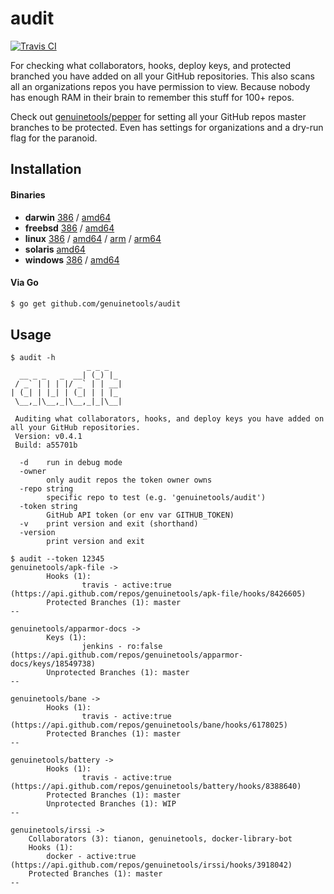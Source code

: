 # audit

[![Travis CI](https://travis-ci.org/genuinetools/audit.svg?branch=master)](https://travis-ci.org/genuinetools/audit)

For checking what collaborators, hooks, deploy keys, and protected branched
you have added on all your GitHub repositories. This also scans all an
organizations repos you have permission to view.
Because nobody has enough RAM in their brain to remember this stuff for 100+ repos.

Check out [genuinetools/pepper](https://github.com/genuinetools/pepper) for setting all your GitHub repos master branches
to be protected. Even has settings for organizations and a dry-run flag for the paranoid.

## Installation

#### Binaries

- **darwin** [386](https://github.com/genuinetools/audit/releases/download/v0.4.1/audit-darwin-386) / [amd64](https://github.com/genuinetools/audit/releases/download/v0.4.1/audit-darwin-amd64)
- **freebsd** [386](https://github.com/genuinetools/audit/releases/download/v0.4.1/audit-freebsd-386) / [amd64](https://github.com/genuinetools/audit/releases/download/v0.4.1/audit-freebsd-amd64)
- **linux** [386](https://github.com/genuinetools/audit/releases/download/v0.4.1/audit-linux-386) / [amd64](https://github.com/genuinetools/audit/releases/download/v0.4.1/audit-linux-amd64) / [arm](https://github.com/genuinetools/audit/releases/download/v0.4.1/audit-linux-arm) / [arm64](https://github.com/genuinetools/audit/releases/download/v0.4.1/audit-linux-arm64)
- **solaris** [amd64](https://github.com/genuinetools/audit/releases/download/v0.4.1/audit-solaris-amd64)
- **windows** [386](https://github.com/genuinetools/audit/releases/download/v0.4.1/audit-windows-386) / [amd64](https://github.com/genuinetools/audit/releases/download/v0.4.1/audit-windows-amd64)

#### Via Go

```bash
$ go get github.com/genuinetools/audit
```

## Usage

```console
$ audit -h
                 _ _ _
  __ _ _   _  __| (_) |_
 / _` | | | |/ _` | | __|
| (_| | |_| | (_| | | |_
 \__,_|\__,_|\__,_|_|\__|

 Auditing what collaborators, hooks, and deploy keys you have added on all your GitHub repositories.
 Version: v0.4.1
 Build: a55701b

  -d    run in debug mode
  -owner
        only audit repos the token owner owns
  -repo string
        specific repo to test (e.g. 'genuinetools/audit')
  -token string
        GitHub API token (or env var GITHUB_TOKEN)
  -v    print version and exit (shorthand)
  -version
        print version and exit
```

```console
$ audit --token 12345
genuinetools/apk-file ->
        Hooks (1):
                travis - active:true (https://api.github.com/repos/genuinetools/apk-file/hooks/8426605)
        Protected Branches (1): master
--

genuinetools/apparmor-docs ->
        Keys (1):
                jenkins - ro:false (https://api.github.com/repos/genuinetools/apparmor-docs/keys/18549738)
        Unprotected Branches (1): master
--

genuinetools/bane ->
        Hooks (1):
                travis - active:true (https://api.github.com/repos/genuinetools/bane/hooks/6178025)
        Protected Branches (1): master
--

genuinetools/battery ->
        Hooks (1):
                travis - active:true (https://api.github.com/repos/genuinetools/battery/hooks/8388640)
        Protected Branches (1): master
        Unprotected Branches (1): WIP
--

genuinetools/irssi ->
	Collaborators (3): tianon, genuinetools, docker-library-bot
	Hooks (1):
		docker - active:true (https://api.github.com/repos/genuinetools/irssi/hooks/3918042)
	Protected Branches (1): master
--
```
